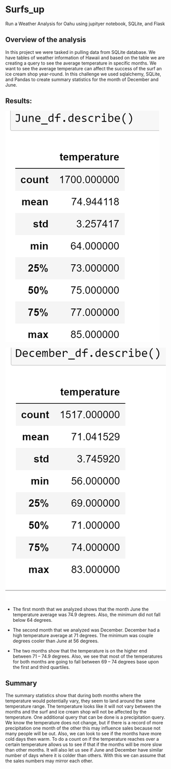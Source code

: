 # Surfs_up
Run a Weather Analysis for Oahu using jupityer notebook, SQLite, and Flask

## Overview of the analysis

In this project we were tasked in pulling data from SQLite database. We have tables of weather information of Hawaii and based on the table we are creating a query to see the average temperature in specific months. We want to see the average temperature can affect the success of the surf an ice cream shop year-round. In this challenge we used sqlalchemy, SQLite, and Pandas to create summary statistics for the month of December and June.
## Results: 

![June Summary Statistics](Resources/June_statistics.png)

![December Summary Statistics](Resources/December_statistics.png)

-	The first month that we analyzed shows that the month June the temperature average was 74.9 degrees. Also, the minimum did not fall below 64 degrees.

-	The second month that we analyzed was December. December had a high temperature average at 71 degrees. The minimum was couple degrees cooler than June at 56 degrees.

-	The two months show that the temperature is on the higher end between 71 – 74.9 degrees. Also, we see that most of the temperatures for both months are going to fall between 69 – 74 degrees base upon the first and third quartiles. 

## Summary
The summary statistics show that during both months where the temperature would potentially vary, they seem to land around the same temperature range. The temperature looks like it will not vary between the months and the surf and ice cream shop will not be affected by the temperature. One additional query that can be done is a precipitation query. We know the temperature does not change, but if there is a record of more precipitation one month of the other this may influence sales because not many people will be out. Also, we can look to see if the months have more cold days then warm. To do a count on if the temperature reaches over a certain temperature allows us to see if that if the months will be more slow than other months. It will also let us see if June and December have similar number of days where it is colder than others. With this we can assume that the sales numbers may mirror each other.
